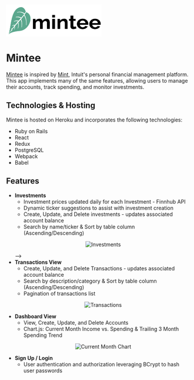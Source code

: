    <img src="https://github.com/mayagbarnes/Mintee/blob/main/app/assets/images/logo.png" width="260" height="85">

# Mintee

[Mintee](https://mintee.herokuapp.com/#/) is inspired by [Mint](https://mint.intuit.com/), Intuit's personal financial management platform. This app implements many of the same features, allowing users to manage their accounts, track spending, and monitor investments. 

## Technologies & Hosting

Mintee is hosted on Heroku and incorporates the following technologies:
* Ruby on Rails
* React
* Redux
* PostgreSQL
* Webpack
* Babel

## Features

* **Investments**
  * Investment prices updated daily for each Investment - Finnhub API
  * Dynamic ticker suggestions to assist with investment creation
  * Create, Update, and Delete investments - updates associated account balance
  * Search by name/ticker & Sort by table column (Ascending/Descending)
  <p align="center">
  <img width="650" alt="Investments" src="https://user-images.githubusercontent.com/63436329/119448089-b4b18e80-bce5-11eb-8e5d-8bb2f7c32c45.gif">
  </p> -->
* **Transactions View**
  * Create, Update, and Delete Transactions - updates associated account balance
  * Search by description/category & Sort by table column (Ascending/Descending)
  * Pagination of transactions list
  <p align="center">
  <img width="650" alt="Transactions" src="https://user-images.githubusercontent.com/63436329/118378560-89160200-b589-11eb-8270-d8740f46a49d.gif">
  </p>
* **Dashboard View**
  * View, Create, Update, and Delete Accounts
  * Chart.js: Current Month Income vs. Spending & Trailing 3 Month Spending Trend
  <p align="center">
    <img width="650" alt="Current Month Chart" src="https://user-images.githubusercontent.com/63436329/118377787-561d3f80-b584-11eb-9266-a7a82e31a89f.gif">
  </p>
* **Sign Up / Login**
  * User authentication and authorization leveraging BCrypt to hash user passwords 